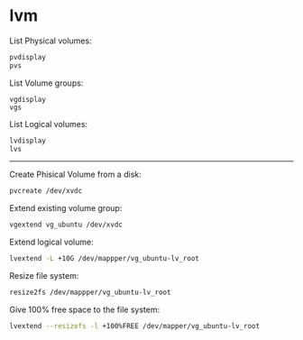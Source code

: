 # lvm

List Physical volumes:
```bash
pvdisplay
pvs
```

List Volume groups:
```
vgdisplay
vgs
```

List Logical volumes:
```bash
lvdisplay
lvs
```

---

Create Phisical Volume from a disk:
```bash
pvcreate /dev/xvdc
```

Extend existing volume group:
```bash
vgextend vg_ubuntu /dev/xvdc
```

Extend logical volume:
```bash
lvextend -L +10G /dev/mappper/vg_ubuntu-lv_root
```

Resize file system:
```bash
resize2fs /dev/mappper/vg_ubuntu-lv_root
```

Give 100% free space to the file system:
```bash
lvextend --resizefs -l +100%FREE /dev/mapper/vg_ubuntu-lv_root
```



